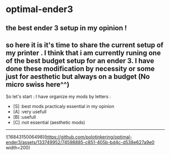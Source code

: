 # optimal-ender3
**the best ender 3 setup in my opinion !**
---
so here it is it's time to share the current setup of my printer . 
I think that i am currently runing one of the best budget setup for an ender 3.
I have done these modification by necessity or some just for aesthetic but always on a budget (No micro swiss here^^)
---
So let's start :
I have organize my mods by letters :
- [S] :best mods practicaly essential in my opinion
- [A] :very usefull
- [B] :usefull
- [C] :not essential (aesthetic mods)
---
![1684315006498](https://github.com/polotinkering/optimal-ender3/assets/133749952/74598885-c851-405b-bd4c-d538e627a9e0 width=200)
